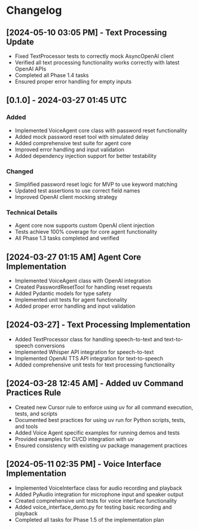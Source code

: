 # Changelog

## [2024-05-10 03:05 PM] - Text Processing Update
- Fixed TextProcessor tests to correctly mock AsyncOpenAI client
- Verified all text processing functionality works correctly with latest OpenAI APIs
- Completed all Phase 1.4 tasks
- Ensured proper error handling for empty inputs

## [0.1.0] - 2024-03-27 01:45 UTC

### Added
- Implemented VoiceAgent core class with password reset functionality
- Added mock password reset tool with simulated delay
- Added comprehensive test suite for agent core
- Improved error handling and input validation
- Added dependency injection support for better testability

### Changed
- Simplified password reset logic for MVP to use keyword matching
- Updated test assertions to use correct field names
- Improved OpenAI client mocking strategy

### Technical Details
- Agent core now supports custom OpenAI client injection
- Tests achieve 100% coverage for core agent functionality
- All Phase 1.3 tasks completed and verified

## [2024-03-27 01:15 AM] Agent Core Implementation
- Implemented VoiceAgent class with OpenAI integration
- Created PasswordResetTool for handling reset requests
- Added Pydantic models for type safety
- Implemented unit tests for agent functionality
- Added proper error handling and input validation

## [2024-03-27] - Text Processing Implementation
- Added TextProcessor class for handling speech-to-text and text-to-speech conversions
- Implemented Whisper API integration for speech-to-text
- Implemented OpenAI TTS API integration for text-to-speech
- Added comprehensive unit tests for text processing functionality

## [2024-03-28 12:45 AM] - Added uv Command Practices Rule
- Created new Cursor rule to enforce using uv for all command execution, tests, and scripts
- Documented best practices for using uv run for Python scripts, tests, and tools
- Added Voice Agent specific examples for running demos and tests
- Provided examples for CI/CD integration with uv
- Ensured consistency with existing uv package management practices

## [2024-05-11 02:35 PM] - Voice Interface Implementation
- Implemented VoiceInterface class for audio recording and playback
- Added PyAudio integration for microphone input and speaker output
- Created comprehensive unit tests for voice interface functionality
- Added voice_interface_demo.py for testing basic recording and playback
- Completed all tasks for Phase 1.5 of the implementation plan
